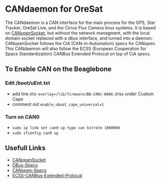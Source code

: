 # CANdaemon for OreSat
The CANdaemon is a CAN interface for the main process for the GPS, Star Tracker, OreSat Live, and the Cirrus Flux Camera linux systems. It is based on [CANopenSocket](https://github.com/CANopenNode/CANopenSocket), but without the network managment, with the local domain socket replaced with a dbus interface, and turned into a daemon. CANopenSocket follows the CiA (CAN-in-Automation) specs for CANopen. This CANdaemon will also follow the ECSS (European Cooperation for Space Standardization) CANBus Extended Protocal on top of CiA specs.


## To Enable CAN on the Beaglebone
### Edit /boot/uEnt.txt
 - add line `dtb-overlay=/lib/firmware/BB-CAN1-00A0.dtbo` under Custom Cape
 - comment out `enable_uboot_cape_universal=1`
### Turn on CAN0
 - `sudo ip link set can0 up type can bitrate 1000000`
 - `sudo ifconfig can0 up`


## Usefull Links
 -  [CANopenSocket](https://github.com/CANopenNode/CANopenSocket)
 -  [DBus-Specs](https://dbus.freedesktop.org/doc/dbus-specification.html)
 -  [CANopen-Specs](https://www.can-cia.org/groups/specifications/)
 -  [ECSS-CANBus-Extended-Protocal](https://ecss.nl/standard/ecss-e-st-50-15c-space-engineering-canbus-extension-protocol-1-may-2015/)
